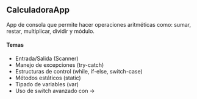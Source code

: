 ## CalculadoraApp
App de consola que permite hacer operaciones aritméticas como: sumar, restar, multiplicar, dividir y módulo.

#### Temas
- Entrada/Salida (Scanner)
- Manejo de excepciones (try-catch)
- Estructuras de control (while, if-else, switch-case)
- Métodos estáticos (static)
- Tipado de variables (var)
- Uso de switch avanzado con ->